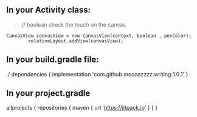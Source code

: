 ## In your Activity class:

> // boolean check the touch on the canvas
```
CanvasView canvasView = new CanvasView(context, boolean , penColor);
        relativeLayout.addView(canvasView);

```

## In your build.gradle file:

./ dependencies {
  implementation 'com.github.mooaazzzz:writing:1.0.1'
 }  

## In your project.gradle
allprojects {
    repositories {
        maven { url 'https://jitpack.io' }
    }
}



